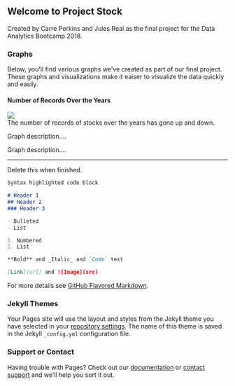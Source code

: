 ## Welcome to Project Stock

Created by Carre Perkins and Jules Real as the final project for the Data Analytics Bootcamp 2018.

### Graphs

Below, you'll find various graphs we've created as part of our final project. These graphs and visualizations make it eaiser to visualize the data quickly and easily.

#### Number of Records Over the Years
<img src="https://s8.postimg.cc/ki36l7bat/Screen_Shot_2018-06-30_at_11.32.43_AM.png">
<BR>The number of records of stocks over the years has gone up and down.
<P>
  
<img src="">
<BR>Graph description....
<P>
  
<img src="">
<BR>Graph description....
<P>
  

-----

Delete this when finished.

```markdown
Syntax highlighted code block

# Header 1
## Header 2
### Header 3

- Bulleted
- List

1. Numbered
2. List

**Bold** and _Italic_ and `Code` text

[Link](url) and ![Image](src)
```

For more details see [GitHub Flavored Markdown](https://guides.github.com/features/mastering-markdown/).

### Jekyll Themes

Your Pages site will use the layout and styles from the Jekyll theme you have selected in your [repository settings](https://github.com/j-real/Moose-Tornadoes/settings). The name of this theme is saved in the Jekyll `_config.yml` configuration file.

### Support or Contact

Having trouble with Pages? Check out our [documentation](https://help.github.com/categories/github-pages-basics/) or [contact support](https://github.com/contact) and we’ll help you sort it out.

